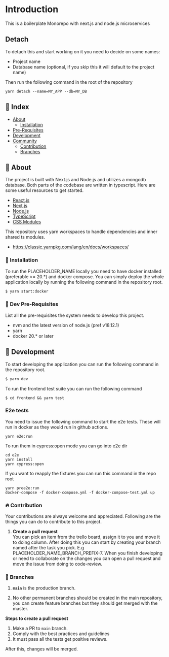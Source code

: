 # Introduction
This is a boilerplate Monorepo with next.js and node.js microservices

## Detach 
To detach this and start working on it you need to decide on some names:
- Project name
- Database name (optional, if you skip this it will default to the project name)

Then run the following command in the root of the repository
```shell
yarn detach --name=MY_APP --db=MY_DB
```

## :ledger: Index

- [About](#beginner-about)
    - [Installation](#electric_plug-installation)
- [Pre-Requisites](#notebook-pre-requisites)
- [Development](#wrench-development)
- [Community](#cherry_blossom-community)
    - [Contribution](#fire-contribution)
    - [Branches](#cactus-branches)

##  :beginner: About
The project is built with Next.js and Node.js and utilizes a mongodb database. Both parts of the codebase are written in typescript. Here are some useful resources to get started. 
* [React.js](https://reactjs.org/)
* [Next.js](https://nextjs.org/)
* [Node.js](https://nodejs.org/en/)
* [TypeScript](https://www.typescriptlang.org/)
* [CSS Modules](https://github.com/css-modules/css-modules)

This repository uses yarn workspaces to handle dependencies and inner shared ts modules.
* https://classic.yarnpkg.com/lang/en/docs/workspaces/

###  :electric_plug: Installation
To run the PLACEHOLDER_NAME locally you need to have docker installed (preferable >= 20.*) and docker compose.
You can simply deploy the whole application locally by running the following command in the repository root.
```sh
$ yarn start:docker
```

### :notebook: Dev Pre-Requisites
List all the pre-requisites the system needs to develop this project.
- nvm and the latest version of node.js (pref v18.12.1)
- yarn
- docker 20.* or later

##  :wrench: Development
To start developing the application you can run the following command in the repository root.

```sh
$ yarn dev
```

To run the frontend test suite you can run the following command
```shell
$ cd frontend && yarn test
```

### E2e tests

You need to issue the following command to start the e2e tests. These will run in docker as they would run in github actions.

```shell
yarn e2e:run
```

To run them in cypress:open mode you can go into e2e dir
```shell
cd e2e
yarn install
yarn cypress:open
```

If you want to reapply the fixtures you can run this command in the repo root
```shell
yarn pree2e:run
docker-compose -f docker-compose.yml -f docker-compose-test.yml up
```

###  :fire: Contribution

Your contributions are always welcome and appreciated. Following are the things you can do to contribute to this project.

1. **Create a pull request** <br>
   You can pick an item from the trello board, assign it to you and move it to doing column. After doing this you can start by creating your branch named after the task you pick. E.g PLACEHOLDER_NAME_BRANCH_PREFIX-7. When you finish developing or need to collaborate on the changes you can open a pull request and move the issue from doing to code-review.


### :cactus: Branches

1. **`main`** is the production branch.

3. No other permanent branches should be created in the main repository, you can create feature branches but they should get merged with the master.

**Steps to create a pull request**

1. Make a PR to `main` branch.
2. Comply with the best practices and guidelines
3. It must pass all the tests get positive reviews.

After this, changes will be merged.

